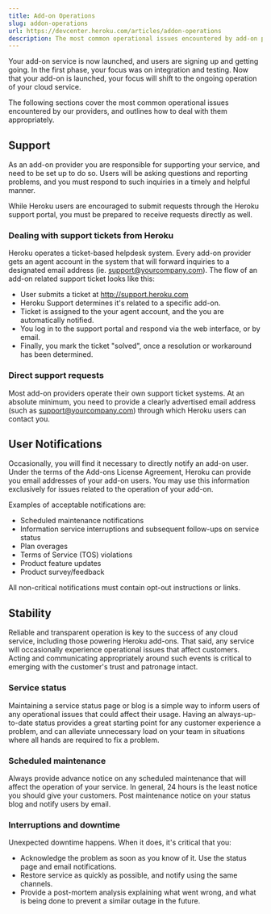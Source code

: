 ```yaml
---
title: Add-on Operations
slug: addon-operations
url: https://devcenter.heroku.com/articles/addon-operations
description: The most common operational issues encountered by add-on providers, and how to deal with them appropriately.
---
```


Your add-on service is now launched, and users are signing up and getting going. In the first phase, your focus was on integration and testing. Now that your add-on is launched, your focus will shift to the ongoing operation of your cloud service. 

The following sections cover the most common operational issues encountered by our providers, and outlines how to deal with them appropriately.

## Support
As an add-on provider you are responsible for supporting your service, and need to be set up to do so. Users will be asking questions and reporting problems, and you must respond to such inquiries in a timely and helpful manner. 

While Heroku users are encouraged to submit requests through the Heroku support portal, you must be prepared to receive requests directly as well.

### Dealing with support tickets from Heroku
Heroku operates a ticket-based helpdesk system. Every add-on provider gets an agent account in the system that will forward inquiries to a designated email address (ie. support@yourcompany.com). The flow of an add-on related support ticket looks like this:

* User submits a ticket at http://support.heroku.com
* Heroku Support determines it's related to a specific add-on.
* Ticket is assigned to the your agent account, and the you are automatically notified.
* You log in to the support portal and respond via the web interface, or by email.
* Finally, you mark the ticket "solved", once a resolution or workaround has been determined.

### Direct support requests
Most add-on providers operate their own support ticket systems. At an absolute minimum, you need to provide a clearly advertised email address (such as support@yourcompany.com) through which Heroku users can contact you.

## User Notifications
Occasionally, you will find it necessary to directly notify an add-on user. Under the terms of the Add-ons License Agreement, Heroku can provide you email addresses of your add-on users. You may use this information exclusively for issues related to the operation of your add-on. 

Examples of acceptable notifications are:

* Scheduled maintenance notifications
* Information service interruptions and subsequent follow-ups on service status
* Plan overages
* Terms of Service (TOS) violations
* Product feature updates
* Product survey/feedback

All non-critical notifications must contain opt-out instructions or links.

## Stability
Reliable and transparent operation is key to the success of any cloud service, including those powering Heroku add-ons. That said, any service will occasionally experience operational issues that affect customers. Acting and communicating appropriately around such events is critical to emerging with the customer's trust and patronage intact.

### Service status
Maintaining a service status page or blog is a simple way to inform users of any operational issues that could affect their usage. Having an always-up-to-date status provides a great starting point for any customer experience a problem, and can alleviate unnecessary load on your team in situations where all hands are required to fix a problem.

### Scheduled maintenance
Always provide advance notice on any scheduled maintenance that will affect the operation of your service. In general, 24 hours is the least notice you should give your customers. Post maintenance notice on your status blog and notify users by email.

### Interruptions and downtime
Unexpected downtime happens. When it does, it's critical that you:

* Acknowledge the problem as soon as you know of it. Use the status page and email notifications.
* Restore service as quickly as possible, and notify using the same channels.
* Provide a post-mortem analysis explaining what went wrong, and what is being done to prevent a similar outage in the future. 